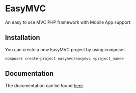 # EasyMVC
An easy to use MVC PHP framework with Mobile App support.

## Installation
You can create a new EasyMVC project by using composer.
````
composer create-project easymvc/easymvc <project_name>
````

## Documentation

The documentation can be found [here](https://rmsoft.be/easymvc/docs).
